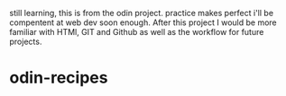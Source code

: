 still learning, this is from the odin project.
practice makes perfect i'll be compentent at web dev soon enough.
After this project I would be more familiar with HTMl, GIT and Github 
as well as the workflow for future projects.


# odin-recipes